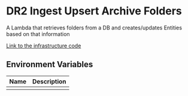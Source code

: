 # DR2 Ingest Upsert Archive Folders

A Lambda that retrieves folders from a DB and creates/updates Entities based on that information 

[Link to the infrastructure code](https://github.com/nationalarchives/dp-terraform-environments)

## Environment Variables

| Name | Description |
|------|-------------|
|      |             |
